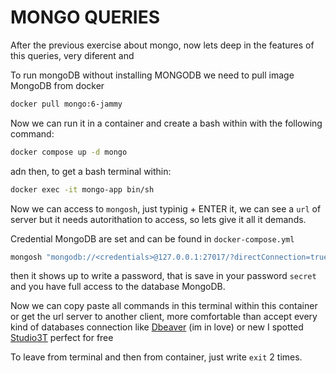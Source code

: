 # MONGO QUERIES

After the previous exercise about mongo, now lets deep in the features of this queries, very diferent and

To run mongoDB without installing MONGODB we need to pull image MongoDB from docker

```sh
docker pull mongo:6-jammy
```

Now we can run it in a container and create a bash within with the following command:

```sh
docker compose up -d mongo
```

adn then, to get a bash terminal within:

```sh
docker exec -it mongo-app bin/sh
```

Now we can access to `mongosh`, just typinig + ENTER it, we can see a `url` of server but it needs autorithation to access, so lets give it all it demands.

Credential MongoDB are set and can be found in `docker-compose.yml`

```sh
mongosh "mongodb://<credentials>@127.0.0.1:27017/?directConnection=true&serverSelectionTimeoutMS=2000&appName=mongosh+2.1.4" --username root
```

then it shows up to write a password, that is save in your password `secret` and you have full access to the database MongoDB.

Now we can copy paste all commands in this terminal within this container or get the url server to another client, more comfortable than accept every kind of databases connection like [Dbeaver] (im in love) or new I spotted [Studio3T] perfect for free

[DBeaver]: https://dbeaver.com/dbeaver-lite/
[Studio3T]: https://studio3t.com/download/

To leave from terminal and then from container, just write `exit` 2 times.
